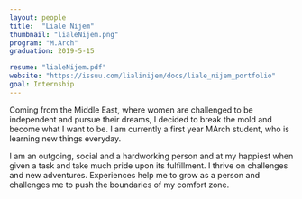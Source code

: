 ```yaml
---
layout: people
title:  "Liale Nijem"
thumbnail: "lialeNijem.png"
program: "M.Arch"
graduation: 2019-5-15

resume: "lialeNijem.pdf"
website: "https://issuu.com/lialinijem/docs/liale_nijem_portfolio"
goal: Internship 
---
```


Coming from the Middle East, where women are challenged to be independent and pursue their dreams, I decided to break the mold and become what I want to be. I am currently a first year MArch student, who is learning new things everyday.

I am an outgoing, social and a hardworking person and at my happiest when given a task and take much pride upon its fulfillment. I thrive on challenges and new adventures. Experiences help me to grow as a person and challenges me to push the boundaries of my comfort zone. 
